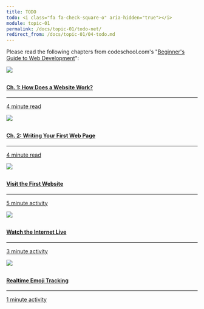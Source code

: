 ```yaml
---
title: TODO
todo: <i class="fa fa-check-square-o" aria-hidden="true"></i>
module: topic-01
permalink: /docs/topic-01/todo-net/
redirect_from: /docs/topic-01/04-todo.md
---
```


Please read the following chapters from codeschool.com's "[Beginner's Guide to Web Development](https://www.codeschool.com/beginners-guide-to-web-development)":

<div class="row text-center">
    <div class="col-lg-4">
        <div class="bs-component">
          <div class="list-group">
              <a href="https://www.codeschool.com/beginners-guide-to-web-development/how-does-a-website-work" class="list-group-item">
                <img src="../img/hw-icon-codeschool-ch1.svg" style="max-height: 100px; margin: auto; margin-bottom: 10px;" />
                  <h4 class="list-group-item-heading">Ch. 1: How Does a Website Work?</h4>
                  <hr>
                  <p class="list-group-item-text"><i class="fa fa-clock-o" aria-hidden="true"></i> 4 minute read</p>
              </a>
            </div>
        </div>
    </div>
    <div class="col-lg-4">
        <div class="bs-component">
          <div class="list-group">
              <a href="https://www.codeschool.com/beginners-guide-to-web-development/writing-your-first-web-page" class="list-group-item">
                <img src="../img/hw-icon-codeschool-ch2.svg" style="max-height: 100px; margin: auto; margin-bottom: 10px;" />
                  <h4 class="list-group-item-heading">Ch. 2: Writing Your First Web Page</h4>
                  <hr>
                  <p class="list-group-item-text"><i class="fa fa-clock-o" aria-hidden="true"></i> 4 minute read</p>
              </a>
            </div>
        </div>
    </div>
    <div class="col-lg-4">
        <div class="bs-component">
          <div class="list-group">
              <a href="http://line-mode.cern.ch/www/hypertext/WWW/TheProject.html" class="list-group-item">
                <img src="../img/hw-icon-cern.png" style="max-height: 100px; margin: auto; margin-bottom: 10px;" />
                  <h4 class="list-group-item-heading">Visit the First Website</h4>
                  <hr>
                  <p class="list-group-item-text"><i class="fa fa-clock-o" aria-hidden="true"></i> 5 minute activity</p>
              </a>
            </div>
        </div>
    </div>
  </div>
  <div class="row text-center">
    <div class="col-lg-4">
        <div class="bs-component">
          <div class="list-group">
              <a href="http://www.internetlivestats.com/one-second/" class="list-group-item">
                <img src="../img/hw-icon-internet-live.svg" style="max-height: 100px; margin: auto; margin-bottom: 10px;" />
                  <h4 class="list-group-item-heading">Watch the Internet Live</h4>
                  <hr>
                  <p class="list-group-item-text"><i class="fa fa-clock-o" aria-hidden="true"></i> 3 minute activity</p>
              </a>
            </div>
        </div>
    </div>
    <div class="col-lg-4">
        <div class="bs-component">
          <div class="list-group">
              <a href="http://emojitracker.com/" class="list-group-item">
                <img src="../img/hw-icon-emoji.png" style="max-height: 100px; margin: auto; margin-bottom: 10px;" />
                  <h4 class="list-group-item-heading">Realtime Emoji Tracking</h4>
                  <hr>
                  <p class="list-group-item-text"><i class="fa fa-clock-o" aria-hidden="true"></i> 1 minute activity</p>
              </a>
            </div>
        </div>
    </div>
  </div>
